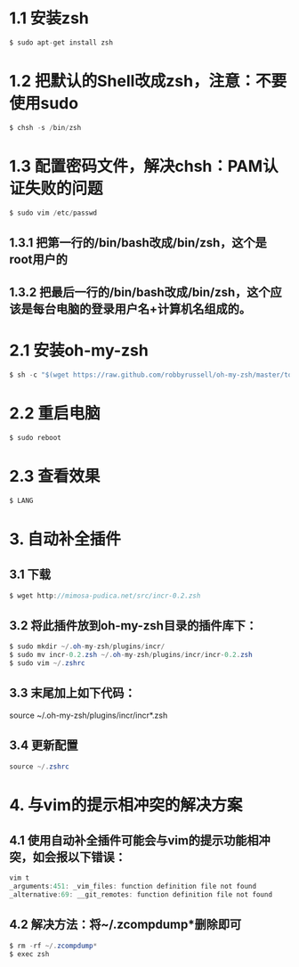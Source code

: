 # 1.1 安装zsh
```java
$ sudo apt-get install zsh
```
# 1.2 把默认的Shell改成zsh，注意：不要使用sudo
```java
$ chsh -s /bin/zsh 
```

# 1.3 配置密码文件，解决chsh：PAM认证失败的问题
```java
$ sudo vim /etc/passwd
```
## 1.3.1 把第一行的/bin/bash改成/bin/zsh，这个是root用户的
## 1.3.2 把最后一行的/bin/bash改成/bin/zsh，这个应该是每台电脑的登录用户名+计算机名组成的。

# 2.1 安装oh-my-zsh
```java
$ sh -c "$(wget https://raw.github.com/robbyrussell/oh-my-zsh/master/tools/install.sh -O -)"
```
# 2.2 重启电脑
```java
$ sudo reboot
```
# 2.3 查看效果
```java
$ LANG
```
# 3. 自动补全插件
## 3.1 下载
```java
$ wget http://mimosa-pudica.net/src/incr-0.2.zsh
```
## 3.2 将此插件放到oh-my-zsh目录的插件库下：
```java
$ sudo mkdir ~/.oh-my-zsh/plugins/incr/
$ sudo mv incr-0.2.zsh ~/.oh-my-zsh/plugins/incr/incr-0.2.zsh
$ sudo vim ~/.zshrc 
```
## 3.3 末尾加上如下代码：
source ~/.oh-my-zsh/plugins/incr/incr*.zsh

## 3.4 更新配置
```java
source ~/.zshrc
```

# 4. 与vim的提示相冲突的解决方案
## 4.1 使用自动补全插件可能会与vim的提示功能相冲突，如会报以下错误：
```java
vim t
_arguments:451: _vim_files: function definition file not found
_alternative:69: __git_remotes: function definition file not found
```
## 4.2 解决方法：将~/.zcompdump*删除即可
```java
$ rm -rf ~/.zcompdump*
$ exec zsh
```
